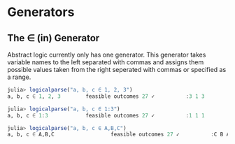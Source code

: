 # Generators

## The ∈ (in) Generator

Abstract logic currently only has one generator. This generator takes variable names to the left separated with commas and assigns them possible values taken from the right seperated with commas or specified as a range.

```julia
julia> logicalparse("a, b, c ∈ 1, 2, 3")
a, b, c ∈ 1, 2, 3        feasible outcomes 27 ✓          :3 1 3

julia> logicalparse("a, b, c ∈ 1:3")
a, b, c ∈ 1:3            feasible outcomes 27 ✓          :1 1 1

julia> logicalparse("a, b, c ∈ A,B,C")
a, b, c ∈ A,B,C                  feasible outcomes 27 ✓          :C B A
```
